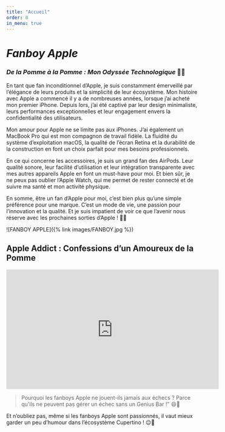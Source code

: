 ```yaml
---
title: "Accueil"
order: 0
in_menu: true
---
```

# **_Fanboy Apple_**


### _De la Pomme à la Pomme : Mon Odyssée Technologique_ 🍏😄

En tant que fan inconditionnel d’Apple, je suis constamment émerveillé par l’élégance de leurs produits et la simplicité de leur écosystème. Mon histoire avec Apple a commencé il y a de nombreuses années, lorsque j’ai acheté mon premier iPhone. Depuis lors, j’ai été captivé par leur design minimaliste, leurs performances exceptionnelles et leur engagement envers la confidentialité des utilisateurs.

Mon amour pour Apple ne se limite pas aux iPhones. J’ai également un MacBook Pro qui est mon compagnon de travail fidèle. La fluidité du système d’exploitation macOS, la qualité de l’écran Retina et la durabilité de la construction en font un choix parfait pour mes besoins professionnels.

En ce qui concerne les accessoires, je suis un grand fan des AirPods. Leur qualité sonore, leur facilité d’utilisation et leur intégration transparente avec mes autres appareils Apple en font un must-have pour moi. Et bien sûr, je ne peux pas oublier l’Apple Watch, qui me permet de rester connecté et de suivre ma santé et mon activité physique.

En somme, être un fan d’Apple pour moi, c’est bien plus qu’une simple préférence pour une marque. C’est un mode de vie, une passion pour l’innovation et la qualité. Et je suis impatient de voir ce que l’avenir nous réserve avec les prochaines sorties d’Apple ! 🍎✨

![FANBOY APPLE]({% link images/FANBOY.jpg %}) 

## **Apple Addict : Confessions d’un Amoureux de la Pomme**

<iframe width="560" height="315" src="https://www.youtube.com/embed/EHQCvSbHW-k?si=jKEdb7YWfOHtb1-D" title="YouTube video player" frameborder="0" allow="accelerometer; autoplay; clipboard-write; encrypted-media; gyroscope; picture-in-picture; web-share" referrerpolicy="strict-origin-when-cross-origin" allowfullscreen></iframe> 


>Pourquoi les fanboys Apple ne jouent-ils jamais aux échecs ? Parce qu’ils ne peuvent pas gérer un échec sans un Genius Bar !” 😄🍎

Et n’oubliez pas, même si les fanboys Apple sont passionnés, il vaut mieux garder un peu d’humour dans l’écosystème Cupertino ! 😉📱 